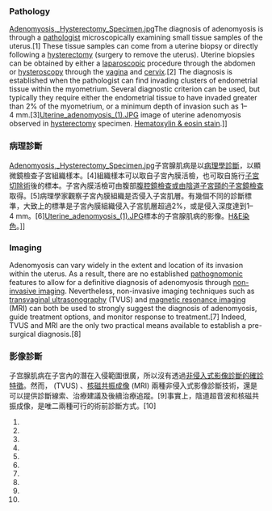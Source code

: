 ### Pathology

[Adenomyosis,_Hysterectomy_Specimen.jpg](https://zh.wikipedia.org/wiki/File:Adenomyosis,_Hysterectomy_Specimen.jpg "fig:Adenomyosis,_Hysterectomy_Specimen.jpg")The diagnosis of adenomyosis is through a [pathologist](https://zh.wikipedia.org/wiki/pathologist "wikilink") microscopically examining small tissue samples of the uterus.\[1\] These tissue samples can come from a uterine biopsy or directly following a [hysterectomy](https://zh.wikipedia.org/wiki/hysterectomy "wikilink") (surgery to remove the uterus). Uterine biopsies can be obtained by either a [laparoscopic](https://zh.wikipedia.org/wiki/Laparoscopy "wikilink") procedure through the abdomen or [hysteroscopy](https://zh.wikipedia.org/wiki/hysteroscopy "wikilink") through the [vagina](https://zh.wikipedia.org/wiki/vagina "wikilink") and [cervix](https://zh.wikipedia.org/wiki/cervix "wikilink").\[2\] The diagnosis is established when the pathologist can find invading clusters of endometrial tissue within the myometrium. Several diagnostic criterion can be used, but typically they require either the endometrial tissue to have invaded greater than 2% of the myometrium, or a minimum depth of invasion such as 1–4 mm.\[3\][Uterine_adenomyosis_(1).JPG](https://zh.wikipedia.org/wiki/File:Uterine_adenomyosis_\(1\).JPG "fig:Uterine_adenomyosis_(1).JPG") image of uterine adenomyosis observed in [hysterectomy](https://zh.wikipedia.org/wiki/hysterectomy "wikilink") specimen. [Hematoxylin & eosin stain](https://zh.wikipedia.org/wiki/H&E_stain "wikilink").\]\]

### 病理診斷

[Adenomyosis,_Hysterectomy_Specimen.jpg](https://zh.wikipedia.org/wiki/File:Adenomyosis,_Hysterectomy_Specimen.jpg "fig:Adenomyosis,_Hysterectomy_Specimen.jpg")子宫腺肌病是以[病理學診斷](https://zh.wikipedia.org/wiki/病理 "wikilink")，以顯微鏡檢查子宮組織樣本。\[4\]組織樣本可以取自子宮內膜活檢，也可取自施行[子宮切除術](../Page/子宮切除術.md "wikilink")後的標本。子宮內膜活檢可由腹部[腹腔鏡檢查或由陰道子宮頸的](../Page/內視鏡.md "wikilink")[子宮鏡檢查](../Page/子宮鏡檢查.md "wikilink")取得。\[5\]病理學家觀察子宮內膜組織是否侵入子宮肌層。有幾個不同的診斷標準，大致上的標準是子宮內膜組織侵入子宮肌層超過2%，或是侵入深度達到1–4 mm。\[6\][Uterine_adenomyosis_(1).JPG](https://zh.wikipedia.org/wiki/File:Uterine_adenomyosis_\(1\).JPG "fig:Uterine_adenomyosis_(1).JPG")標本的子宫腺肌病的影像。[H\&E染色](https://zh.wikipedia.org/wiki/苏木精-伊红染色 "wikilink")。\]\]

### Imaging

Adenomyosis can vary widely in the extent and location of its invasion within the uterus. As a result, there are no established [pathognomonic](https://zh.wikipedia.org/wiki/pathognomonic "wikilink") features to allow for a definitive diagnosis of adenomyosis through [non-invasive imaging](https://zh.wikipedia.org/wiki/Medical_imaging "wikilink"). Nevertheless, non-invasive imaging techniques such as [transvaginal ultrasonography](https://zh.wikipedia.org/wiki/Transvaginal_ultrasound "wikilink") (TVUS) and [magnetic resonance imaging](https://zh.wikipedia.org/wiki/magnetic_resonance_imaging "wikilink") (MRI) can both be used to strongly suggest the diagnosis of adenomyosis, guide treatment options, and monitor response to treatment.\[7\] Indeed, TVUS and MRI are the only two practical means available to establish a pre-surgical diagnosis.\[8\]

### 影像診斷

子宫腺肌病在子宮內的潛在入侵範圍很廣，所以沒有透過[非侵入式影像診斷的確診特徵](../Page/醫學影像.md "wikilink")。然而， (TVUS) 、[核磁共振成像](../Page/核磁共振成像.md "wikilink") (MRI) 兩種非侵入式影像診斷技術，還是可以提供診斷線索、治療建議及後續治療追蹤。\[9\]事實上，陰道超音波和核磁共振成像，是唯二兩種可行的術前診斷方式。\[10\]

1.
2.
3.
4.
5.
6.
7.
8.
9.
10.